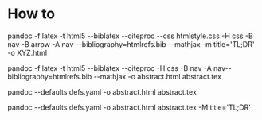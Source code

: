# How to

pandoc 
  -f latex
  -t html5 
  --biblatex
  --citeproc
  --css htmlstyle.css
  -H css
  -B nav
  -B arrow
  -A nav
  --bibliography=htmlrefs.bib
  --mathjax
  -m title='TL;DR'
  -o XYZ.html
  <!-- --metadata=title:'TL DR' -->
  <!-- --M=title='TL DR' -->
  <!-- link-citations=true -->
  <!-- --shift-heading-level-by=1 -->
<!-- top-level-division: chapter -->


pandoc -f latex -t html5 --biblatex --citeproc -H css -B nav -A nav--bibliography=htmlrefs.bib --mathjax -o abstract.html abstract.tex

pandoc --defaults defs.yaml -o abstract.html abstract.tex


pandoc --defaults defs.yaml -o abstract.html abstract.tex -M title='TL;DR'